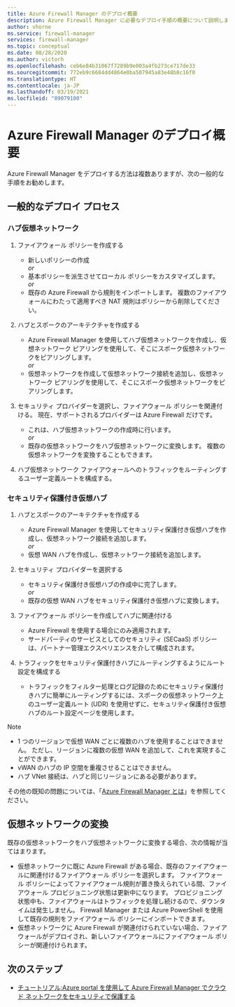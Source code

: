 ```yaml
---
title: Azure Firewall Manager のデプロイ概要
description: Azure Firewall Manager に必要なデプロイ手順の概要について説明します。
author: vhorne
ms.service: firewall-manager
services: firewall-manager
ms.topic: conceptual
ms.date: 08/28/2020
ms.author: victorh
ms.openlocfilehash: ceb6e84b31067f7289b9e003a4fb273ce717de33
ms.sourcegitcommit: 772eb9c6684dd4864e0ba507945a83e48b8c16f0
ms.translationtype: HT
ms.contentlocale: ja-JP
ms.lasthandoff: 03/19/2021
ms.locfileid: "89079100"
---
```

# <a name="azure-firewall-manager-deployment-overview"></a>Azure Firewall Manager のデプロイ概要

Azure Firewall Manager をデプロイする方法は複数ありますが、次の一般的な手順をお勧めします。

## <a name="general-deployment-process"></a>一般的なデプロイ プロセス

### <a name="hub-virtual-networks"></a>ハブ仮想ネットワーク

1.  ファイアウォール ポリシーを作成する

    - 新しいポリシーの作成
<br>*or*<br>
    - 基本ポリシーを派生させてローカル ポリシーをカスタマイズします。
<br>*or*<br>
    - 既存の Azure Firewall から規則をインポートします。 複数のファイアウォールにわたって適用すべき NAT 規則はポリシーから削除してください。
1. ハブとスポークのアーキテクチャを作成する
   - Azure Firewall Manager を使用してハブ仮想ネットワークを作成し、仮想ネットワーク ピアリングを使用して、そこにスポーク仮想ネットワークをピアリングします。
<br>*or*<br>
    - 仮想ネットワークを作成して仮想ネットワーク接続を追加し、仮想ネットワーク ピアリングを使用して、そこにスポーク仮想ネットワークをピアリングします。

3. セキュリティ プロバイダーを選択し、ファイアウォール ポリシーを関連付ける。 現在、サポートされるプロバイダーは Azure Firewall だけです。

   - これは、ハブ仮想ネットワークの作成時に行います。
<br>*or*<br>
    - 既存の仮想ネットワークをハブ仮想ネットワークに変換します。 複数の仮想ネットワークを変換することもできます。

4. ハブ仮想ネットワーク ファイアウォールへのトラフィックをルーティングするユーザー定義ルートを構成する。


### <a name="secured-virtual-hubs"></a>セキュリティ保護付き仮想ハブ

1. ハブとスポークのアーキテクチャを作成する

   - Azure Firewall Manager を使用してセキュリティ保護付き仮想ハブを作成し、仮想ネットワーク接続を追加します。<br>*or*<br>
   - 仮想 WAN ハブを作成し、仮想ネットワーク接続を追加します。
2. セキュリティ プロバイダーを選択する

   - セキュリティ保護付き仮想ハブの作成中に完了します。<br>*or*<br>
   - 既存の仮想 WAN ハブをセキュリティ保護付き仮想ハブに変換します。
3. ファイアウォール ポリシーを作成してハブに関連付ける

   - Azure Firewall を使用する場合にのみ適用されます。
   - サードパーティのサービスとしてのセキュリティ (SECaaS) ポリシーは、パートナー管理エクスペリエンスを介して構成されます。
4. トラフィックをセキュリティ保護付きハブにルーティングするようにルート設定を構成する

   - トラフィックをフィルター処理とログ記録のためにセキュリティ保護付きハブに簡単にルーティングするには、スポークの仮想ネットワーク上のユーザー定義ルート (UDR) を使用せずに、セキュリティ保護付き仮想ハブのルート設定ページを使用します。

> [!NOTE]
> - 1 つのリージョンで仮想 WAN ごとに複数のハブを使用することはできません。 ただし、リージョンに複数の仮想 WAN を追加して、これを実現することができます。
> - vWAN のハブの IP 空間を重複させることはできません。
> - ハブ VNet 接続は、ハブと同じリージョンにある必要があります。
>
> その他の既知の問題については、「[Azure Firewall Manager とは](overview.md#known-issues)」を参照してください。

## <a name="convert-virtual-networks"></a>仮想ネットワークの変換

既存の仮想ネットワークをハブ仮想ネットワークに変換する場合、次の情報が当てはまります。

- 仮想ネットワークに既に Azure Firewall がある場合、既存のファイアウォールに関連付けるファイアウォール ポリシーを選択します。 ファイアウォール ポリシーによってファイアウォール規則が置き換えられている間、ファイアウォール プロビジョニング状態は更新中になります。 プロビジョニング状態中も、ファイアウォールはトラフィックを処理し続けるので、ダウンタイムは発生しません。 Firewall Manager または Azure PowerShell を使用して既存の規則をファイアウォール ポリシーにインポートできます。
- 仮想ネットワークに Azure Firewall が関連付けられていない場合、ファイアウォールがデプロイされ、新しいファイアウォールにファイアウォール ポリシーが関連付けられます。

## <a name="next-steps"></a>次のステップ

- [チュートリアル:Azure portal を使用して Azure Firewall Manager でクラウド ネットワークをセキュリティで保護する](secure-cloud-network.md)